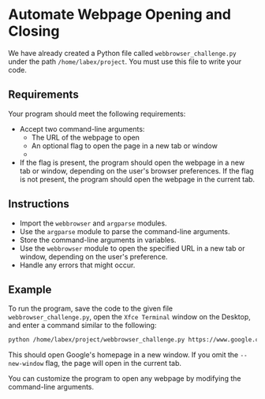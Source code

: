 # Automate Webpage Opening and Closing

We have already created a Python file called `webbrowser_challenge.py` under the path `/home/labex/project`. You must use this file to write your code.

## Requirements

Your program should meet the following requirements:

* Accept two command-line arguments:
  * The URL of the webpage to open
  * An optional flag to open the page in a new tab or window
  *
* If the flag is present, the program should open the webpage in a new tab or window, depending on the user's browser preferences. If the flag is not present, the program should open the webpage in the current tab.

## Instructions

* Import the `webbrowser` and `argparse` modules.
* Use the `argparse` module to parse the command-line arguments.
* Store the command-line arguments in variables.
* Use the `webbrowser` module to open the specified URL in a new tab or window, depending on the user's preference.
* Handle any errors that might occur.

## Example

To run the program, save the code to the given file `webbrowser_challenge.py`, open the `Xfce Terminal` window on the Desktop, and enter a command similar to the following:

```bash
python /home/labex/project/webbrowser_challenge.py https://www.google.com --new-window
```

This should open Google's homepage in a new window. If you omit the `--new-window` flag, the page will open in the current tab.

You can customize the program to open any webpage by modifying the command-line arguments.
